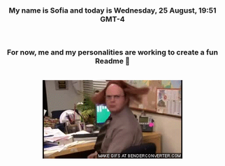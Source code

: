 


<div align="center">
<h3 >My name is Sofia and today is Wednesday, 25 August, 19:51 GMT-4</h3><br>
<h3 >For now, me and my personalities are working to create a fun Readme 👋
</h3><br>
<img src='img/dwight.gif' alt='working...'/>
</div>
